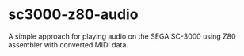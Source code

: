 # sc3000-z80-audio
A simple approach for playing audio on the SEGA SC-3000 using Z80 assembler with converted MIDI data.
